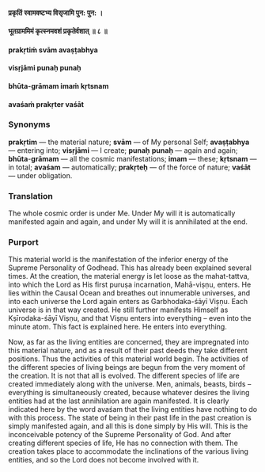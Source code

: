 #### प्रकृतिं स्वामवष्टभ्य विसृजामि पुन: पुन: ।
#### भूतग्राममिमं कृत्स्नमवशं प्रकृतेर्वशात् ॥ ८ ॥

#### prakṛtiṁ svām avaṣṭabhya
#### visṛjāmi punaḥ punaḥ
#### bhūta-grāmam imaṁ kṛtsnam
#### avaśaṁ prakṛter vaśāt

### Synonyms

**prakṛtim** — the material nature; **svām** — of My personal Self; **avaṣṭabhya** — entering into; **visṛjāmi** — I create; **punaḥ** **punaḥ** — again and again; **bhūta**-**grāmam** — all the cosmic manifestations; **imam** — these; **kṛtsnam** — in total; **avaśam** — automatically; **prakṛteḥ** — of the force of nature; **vaśāt** — under obligation.

### Translation

The whole cosmic order is under Me. Under My will it is automatically manifested again and again, and under My will it is annihilated at the end.

### Purport

This material world is the manifestation of the inferior energy of the Supreme Personality of Godhead. This has already been explained several times. At the creation, the material energy is let loose as the mahat-tattva, into which the Lord as His first puruṣa incarnation, Mahā-viṣṇu, enters. He lies within the Causal Ocean and breathes out innumerable universes, and into each universe the Lord again enters as Garbhodaka-śāyī Viṣṇu. Each universe is in that way created. He still further manifests Himself as Kṣīrodaka-śāyī Viṣṇu, and that Viṣṇu enters into everything – even into the minute atom. This fact is explained here. He enters into everything.

Now, as far as the living entities are concerned, they are impregnated into this material nature, and as a result of their past deeds they take different positions. Thus the activities of this material world begin. The activities of the different species of living beings are begun from the very moment of the creation. It is not that all is evolved. The different species of life are created immediately along with the universe. Men, animals, beasts, birds – everything is simultaneously created, because whatever desires the living entities had at the last annihilation are again manifested. It is clearly indicated here by the word avaśam that the living entities have nothing to do with this process. The state of being in their past life in the past creation is simply manifested again, and all this is done simply by His will. This is the inconceivable potency of the Supreme Personality of God. And after creating different species of life, He has no connection with them. The creation takes place to accommodate the inclinations of the various living entities, and so the Lord does not become involved with it.